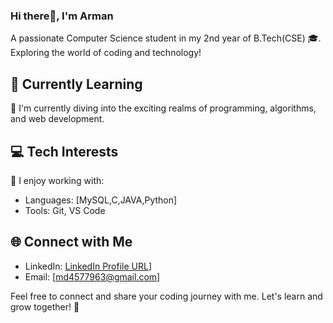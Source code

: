 ### Hi there👋, I'm Arman

A passionate Computer Science student in my 2nd year of B.Tech(CSE) 🎓. Exploring the world of coding and technology!

## 🚀 Currently Learning

🌱 I'm currently diving into the exciting realms of programming, algorithms, and web development.

## 💻 Tech Interests

🔧 I enjoy working with:
- Languages: [MySQL,C,JAVA,Python]
- Tools: Git, VS Code

## 🌐 Connect with Me

- LinkedIn: [LinkedIn Profile URL](https://www.linkedin.com/in/md-arman-alam-ba5669284?utm_source=share&utm_campaign=share_via&utm_content=profile&utm_medium=android_app)]
- Email: [md4577963@gmail.com]

Feel free to connect and share your coding journey with me. Let's learn and grow together! 🚀


<!--
**Md-Arman-Alam/Md-Arman-Alam** is a ✨ _special_ ✨ repository because its `README.md` (this file) appears on your GitHub profile.

Here are some ideas to get you started:

- 🔭 I’m currently working on ...
- 🌱 I’m currently learning ...
- 👯 I’m looking to collaborate on ...
- 🤔 I’m looking for help with ...
- 💬 Ask me about ...
- 📫 How to reach me: ...
- 😄 Pronouns: ...
- ⚡ Fun fact: ...
-->
